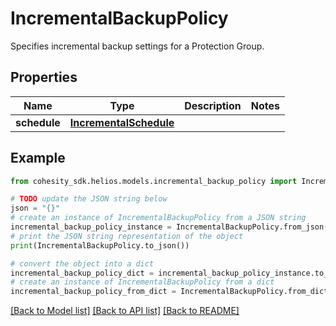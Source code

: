 # IncrementalBackupPolicy

Specifies incremental backup settings for a Protection Group.

## Properties

Name | Type | Description | Notes
------------ | ------------- | ------------- | -------------
**schedule** | [**IncrementalSchedule**](IncrementalSchedule.md) |  | 

## Example

```python
from cohesity_sdk.helios.models.incremental_backup_policy import IncrementalBackupPolicy

# TODO update the JSON string below
json = "{}"
# create an instance of IncrementalBackupPolicy from a JSON string
incremental_backup_policy_instance = IncrementalBackupPolicy.from_json(json)
# print the JSON string representation of the object
print(IncrementalBackupPolicy.to_json())

# convert the object into a dict
incremental_backup_policy_dict = incremental_backup_policy_instance.to_dict()
# create an instance of IncrementalBackupPolicy from a dict
incremental_backup_policy_from_dict = IncrementalBackupPolicy.from_dict(incremental_backup_policy_dict)
```
[[Back to Model list]](../README.md#documentation-for-models) [[Back to API list]](../README.md#documentation-for-api-endpoints) [[Back to README]](../README.md)


